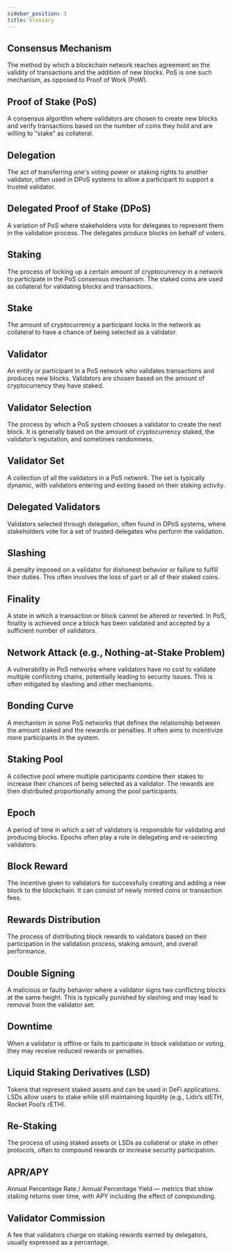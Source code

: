 ```yaml
---
sidebar_position: 3
title: Glossary
---
```


## Consensus Mechanism

The method by which a blockchain network reaches agreement on the validity of transactions and the addition of new blocks. PoS is one such mechanism, as opposed to Proof of Work (PoW).

## Proof of Stake (PoS)

A consensus algorithm where validators are chosen to create new blocks and verify transactions based on the number of coins they hold and are willing to "stake" as collateral.

## Delegation

The act of transferring one's voting power or staking rights to another validator, often used in DPoS systems to allow a participant to support a trusted validator.

## Delegated Proof of Stake (DPoS)

A variation of PoS where stakeholders vote for delegates to represent them in the validation process. The delegates produce blocks on behalf of voters.

## Staking

The process of locking up a certain amount of cryptocurrency in a network to participate in the PoS consensus mechanism. The staked coins are used as collateral for validating blocks and transactions.

## Stake

The amount of cryptocurrency a participant locks in the network as collateral to have a chance of being selected as a validator.

## Validator

An entity or participant in a PoS network who validates transactions and produces new blocks. Validators are chosen based on the amount of cryptocurrency they have staked.

## Validator Selection

The process by which a PoS system chooses a validator to create the next block. It is generally based on the amount of cryptocurrency staked, the validator’s reputation, and sometimes randomness.

## Validator Set

A collection of all the validators in a PoS network. The set is typically dynamic, with validators entering and exiting based on their staking activity.

## Delegated Validators

Validators selected through delegation, often found in DPoS systems, where stakeholders vote for a set of trusted delegates who perform the validation.

## Slashing

A penalty imposed on a validator for dishonest behavior or failure to fulfill their duties. This often involves the loss of part or all of their staked coins.

## Finality

A state in which a transaction or block cannot be altered or reverted. In PoS, finality is achieved once a block has been validated and accepted by a sufficient number of validators.

## Network Attack (e.g., Nothing-at-Stake Problem)

A vulnerability in PoS networks where validators have no cost to validate multiple conflicting chains, potentially leading to security issues. This is often mitigated by slashing and other mechanisms.

## Bonding Curve

A mechanism in some PoS networks that defines the relationship between the amount staked and the rewards or penalties. It often aims to incentivize more participants in the system.

## Staking Pool

A collective pool where multiple participants combine their stakes to increase their chances of being selected as a validator. The rewards are then distributed proportionally among the pool participants.

## Epoch

A period of time in which a set of validators is responsible for validating and producing blocks. Epochs often play a role in delegating and re-selecting validators.

## Block Reward

The incentive given to validators for successfully creating and adding a new block to the blockchain. It can consist of newly minted coins or transaction fees.

## Rewards Distribution

The process of distributing block rewards to validators based on their participation in the validation process, staking amount, and overall performance.

## Double Signing

A malicious or faulty behavior where a validator signs two conflicting blocks at the same height. This is typically punished by slashing and may lead to removal from the validator set.

## Downtime

When a validator is offline or fails to participate in block validation or voting, they may receive reduced rewards or penalties.

## Liquid Staking Derivatives (LSD)

Tokens that represent staked assets and can be used in DeFi applications. LSDs allow users to stake while still maintaining liquidity (e.g., Lido’s stETH, Rocket Pool’s rETH).

## Re-Staking

The process of using staked assets or LSDs as collateral or stake in other protocols, often to compound rewards or increase security participation.

## APR/APY

Annual Percentage Rate / Annual Percentage Yield — metrics that show staking returns over time, with APY including the effect of compounding.

## Validator Commission

A fee that validators charge on staking rewards earned by delegators, usually expressed as a percentage.
